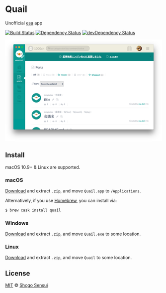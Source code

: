 # Quail

Unofficial [esa](https://esa.io/) app

[![Build Status](https://travis-ci.org/1000ch/quail.svg?branch=master)](https://travis-ci.org/1000ch/quail)
[![Dependency Status](https://david-dm.org/1000ch/quail.svg)](https://david-dm.org/1000ch/quail)
[![devDependency Status](https://david-dm.org/1000ch/quail/dev-status.svg)](https://david-dm.org/1000ch/quail?type=dev)

![Quail demo](demo.png)

## Install

macOS 10.9+ & Linux are supported.

### macOS

[Download](https://github.com/1000ch/quail/releases) and extract `.zip`, and move `Quail.app` to `/Applications`.

Alternatively, if you use [Homebrew](http://brew.sh/), you can install via:

```bash
$ brew cask install quail
```

### Windows

[Download](https://github.com/1000ch/quail/releases) and extract `.zip`, and move `Quail.exe` to some location.

### Linux

[Download](https://github.com/1000ch/quail/releases) and extract `.zip`, and move `Quail` to some location.

## License

[MIT](https://1000ch.mit-license.org) © [Shogo Sensui](https://github.com/1000ch)

